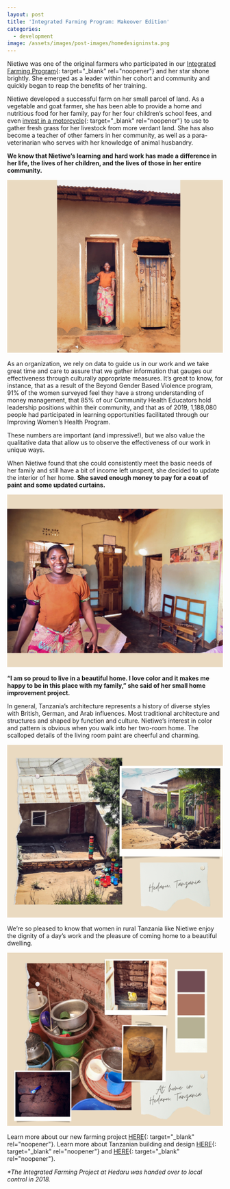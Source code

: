 ```yaml
---
layout: post
title: 'Integrated Farming Program: Makeover Edition'
categories:
  - development
image: /assets/images/post-images/homedesigninsta.png
---
```


Nietiwe was one of the original farmers who participated in our [Integrated Farming Program](https://empowertz.org/programs/economicempowerment/){: target="_blank" rel="noopener"} and her star shone brightly. She emerged as a leader within her cohort and community and quickly began to reap the benefits of her training.

Nietiwe developed a successful farm on her small parcel of land. As a vegetable and goat farmer, she has been able to provide a home and nutritious food for her family, pay for her four children’s school fees, and even&nbsp;[invest in a motorcycle](https://empowertz.org/development/2017/05/01/meet-four-of-the-most-empowered-women-in-tanzania/){: target="_blank" rel="noopener"}&nbsp;to use to gather fresh grass for her livestock from more verdant land. She has also become a teacher of other famers in her community, as well as a para-veterinarian who serves with her knowledge of animal husbandry.

**We know that Nietiwe’s learning and hard work has made a difference in her life, the lives of her children, and the lives of those in her entire community.**

![](/uploads/2021/02/18/integrated-farming-program-makeover-edition/makeover3.jpg)

As an organization, we rely on data to guide us in our work and we take great time and care to assure that we gather information that gauges our effectiveness through culturally appropriate measures. It’s great to know, for instance, that as a result of the Beyond Gender Based Violence program, 91% of the women surveyed feel they have a strong understanding of money management, that 85% of our Community Health Educators hold leadership positions within their community, and that as of 2019, 1,188,080 people had participated in learning opportunities facilitated through our Improving Women’s Health Program.

These numbers are important (and impressive!), but we also value the qualitative data that allow us to observe the effectiveness of our work in unique ways.

When Nietiwe found that she could consistently meet the basic needs of her family and still have a bit of income left unspent, she decided to update the interior of her home. **She saved enough money to pay for a coat of paint and some updated curtains.**

![](/uploads/2021/02/18/integrated-farming-program-makeover-edition/makeover4.jpg)

**“I am so proud to live in a beautiful home. I love color and it makes me happy to be in this place with my family,” she said of her small home improvement project.**

In general, Tanzania’s architecture represents a history of diverse styles with British, German, and Arab influences. Most traditional architecture and structures and shaped by function and culture. Nietiwe’s interest in color and pattern is obvious when you walk into her two-room home. The scalloped details of the living room paint are cheerful and charming.

![](/uploads/2021/02/18/integrated-farming-program-makeover-edition/makeover2.jpg)

We’re so pleased to know that women in rural Tanzania like Nietiwe enjoy the dignity of a day’s work and the pleasure of coming home to a beautiful dwelling.

![](/uploads/2021/02/18/integrated-farming-program-makeover-edition/makeover1.jpg)

Learn more about our new farming project [HERE](https://empowertz.org/development/2020/07/31/farming-at-kirinjiko/){: target="_blank" rel="noopener"}. Learn more about Tanzanian building and design&nbsp;[HERE](https://www.archdaily.com/country/tanzania){: target="_blank" rel="noopener"} and [HERE](https://www.tanzania-experience.com/blog/why-so-many-half-finished-houses/){: target="_blank" rel="noopener"}.

*\*The Integrated Farming Project at Hedaru was handed over to local control in 2018.*
